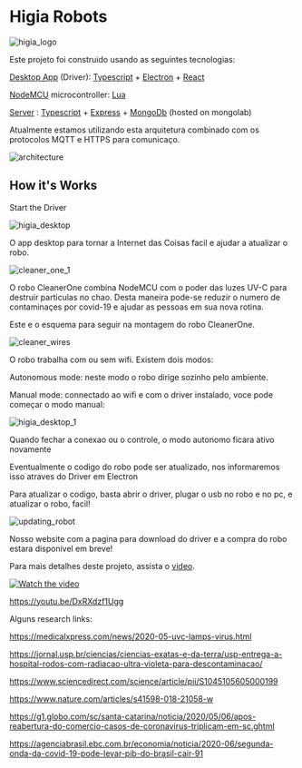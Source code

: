 # Higia Robots

![higia_logo](https://i.ibb.co/C9gNHxz/higia-logo.png)

Este projeto foi construido usando as seguintes tecnologias:


[Desktop App](https://git.inova.serpro.gov.br/equipe716/higia/tree/master/desktop_app) (Driver):
[Typescript](https://www.typescriptlang.org/) + [Electron](https://www.electronjs.org/) + [React](https://reactjs.org/)

[NodeMCU](https://git.inova.serpro.gov.br/equipe716/higia/tree/master/nodemcu) microcontroller:
[Lua](https://www.lua.org/)

[Server](https://git.inova.serpro.gov.br/equipe716/higia/tree/master/server) :
[Typescript](https://www.typescriptlang.org/) + [Express](https://expressjs.com/) + [MongoDb](https://www.mongodb.com/) (hosted on mongolab)


Atualmente estamos utilizando esta arquitetura combinado com os protocolos MQTT e HTTPS para comunicaço.

![architecture](https://i.ibb.co/g3zs1yx/project-f.png)


## How it's Works

Start the Driver

![higia_desktop](https://i.ibb.co/j3TZHwp/desktop-app.png)

O app desktop para tornar a Internet das Coisas facil e ajudar a atualizar o robo. 

![cleaner_one_1](https://i.ibb.co/PZZx1Ct/Robotn3.png)

O robo CleanerOne combina NodeMCU com o poder das luzes UV-C para destruir particulas no chao. Desta maneira pode-se reduzir o numero de contaminaçes por covid-19 e ajudar as pessoas em sua nova rotina.

Este e o esquema para seguir na montagem do robo CleanerOne.

![cleaner_wires](https://i.ibb.co/WHyHHjK/imagem-node-mcu.png)

O robo trabalha com ou sem wifi. Existem dois modos: 

Autonomous mode: neste modo o robo dirige sozinho pelo ambiente. 

Manual mode: connectado ao wifi e com o driver instalado, voce pode começar o modo manual: 

![higia_desktop_1](https://i.ibb.co/SsP2QVs/Screenshot-222.png)


Quando fechar a conexao ou o controle, o modo autonomo ficara ativo novamente

Eventualmente o codigo do robo pode ser atualizado, nos informaremos isso atraves do Driver em Electron

Para atualizar o codigo, basta abrir o driver, plugar o usb no robo e no pc, e atualizar o robo, facil!

![updating_robot](https://i.ibb.co/kyvJZ4w/nodemcu-on.png)

Nosso website com a pagina para download do driver e a compra do robo estara disponivel em breve!

Para mais detalhes deste projeto, assista o [video](https://youtu.be/DxRXdzf1Ugg).

[![Watch the video](https://i.ibb.co/jJg6NP2/iot-video.png)](https://youtu.be/DxRXdzf1Ugg)

https://youtu.be/DxRXdzf1Ugg


Alguns research links:

https://medicalxpress.com/news/2020-05-uvc-lamps-virus.html

https://jornal.usp.br/ciencias/ciencias-exatas-e-da-terra/usp-entrega-a-hospital-rodos-com-radiacao-ultra-violeta-para-descontaminacao/

https://www.sciencedirect.com/science/article/pii/S1045105605000199

https://www.nature.com/articles/s41598-018-21058-w

https://g1.globo.com/sc/santa-catarina/noticia/2020/05/06/apos-reabertura-do-comercio-casos-de-coronavirus-triplicam-em-sc.ghtml

https://agenciabrasil.ebc.com.br/economia/noticia/2020-06/segunda-onda-da-covid-19-pode-levar-pib-do-brasil-cair-91

